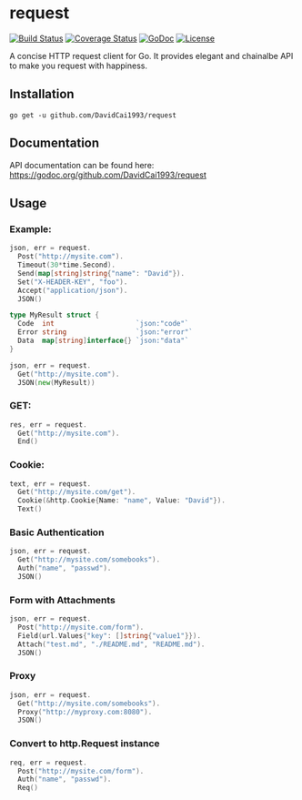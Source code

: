 # request
[![Build Status](https://travis-ci.org/DavidCai1993/request.svg?branch=master)](https://travis-ci.org/DavidCai1993/request)
[![Coverage Status](https://coveralls.io/repos/github/DavidCai1993/request/badge.svg?branch=master)](https://coveralls.io/github/DavidCai1993/request?branch=master)
[![GoDoc](http://img.shields.io/badge/go-documentation-blue.svg?style=flat-square)](http://godoc.org/github.com/DavidCai1993/request)
[![License](http://img.shields.io/badge/license-mit-blue.svg?style=flat-square)](https://raw.githubusercontent.com/DavidCai1993/request/master/LICENSE)

A concise HTTP request client for Go. It provides elegant and chainalbe API to make you request with happiness.

## Installation

```
go get -u github.com/DavidCai1993/request
```

## Documentation

API documentation can be found here: https://godoc.org/github.com/DavidCai1993/request

## Usage

### Example:

```go
json, err = request.
  Post("http://mysite.com").
  Timeout(30*time.Second).
  Send(map[string]string{"name": "David"}).
  Set("X-HEADER-KEY", "foo").
  Accept("application/json").
  JSON()
```

```go
type MyResult struct {
  Code  int                    `json:"code"`
  Error string                 `json:"error"`
  Data  map[string]interface{} `json:"data"`
}

json, err = request.
  Get("http://mysite.com").
  JSON(new(MyResult))
```

### GET:

```go
res, err = request.
  Get("http://mysite.com").
  End()
```

### Cookie:

```go
text, err = request.
  Get("http://mysite.com/get").
  Cookie(&http.Cookie{Name: "name", Value: "David"}).
  Text()
```

### Basic Authentication

```go
json, err = request.
  Get("http://mysite.com/somebooks").
  Auth("name", "passwd").
  JSON()
```

### Form with Attachments

```go
json, err = request.
  Post("http://mysite.com/form").
  Field(url.Values{"key": []string{"value1"}}).
  Attach("test.md", "./README.md", "README.md").
  JSON()
```

### Proxy

```go
json, err = request.
  Get("http://mysite.com/somebooks").
  Proxy("http://myproxy.com:8080").
  JSON()
```

### Convert to http.Request instance

```go
req, err = request.
  Post("http://mysite.com/form").
  Auth("name", "passwd").
  Req()
```

